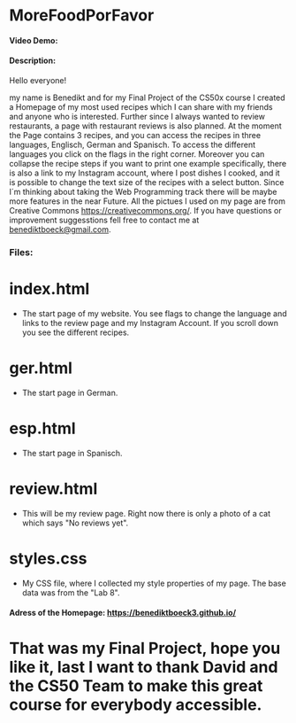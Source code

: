 # MoreFoodPorFavor
#### Video Demo:
#### Description:

Hello everyone!

my name is Benedikt and for my Final Project of the CS50x course I created a Homepage of my most used recipes which I can share with my
friends and anyone who is interested. Further since I always wanted to review restaurants, a page with restaurant reviews is also planned.
At the moment the Page contains 3 recipes, and you can access the recipes in three languages, Englisch, German and Spanisch. To access the
different languages you click on the flags in the right corner. Moreover you can collapse the recipe steps if you want to print one example
specifically, there is also a link to my Instagram account, where I post dishes I cooked, and it is possible to change the text size
of the recipes with a select button.
Since I´m thinking about taking the Web Programming track there will be maybe more features in the near Future. All the pictues I used on
my page are from Creative Commons <https://creativecommons.org/>.
If you have questions or improvement suggesstions fell free to contact me at benediktboeck@gmail.com.

### Files:
# index.html
- The start page of my website. You see flags to change the language and links to the review page and my Instagram Account. If you scroll down you see the different recipes.

# ger.html
- The start page in German.

# esp.html
- The start page in Spanisch.

# review.html
- This will be my review page. Right now there is only a photo of a cat which says "No reviews yet".

# styles.css
- My CSS file, where I collected my style properties of my page. The base data was from the "Lab 8".


#### Adress of the Homepage: <https://benediktboeck3.github.io/>

# That was my Final Project, hope you like it, last I want to thank David and the CS50 Team to make this great course for everybody accessible.